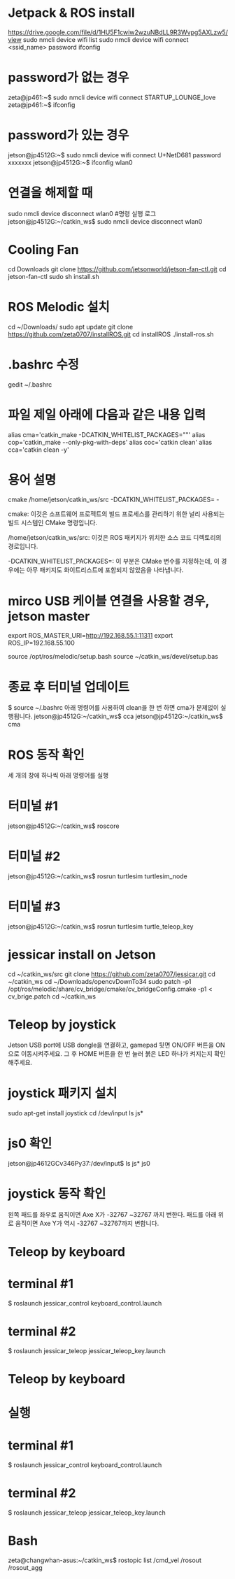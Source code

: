 # Jetpack & ROS install
https://drive.google.com/file/d/1HU5F1cwiw2wzuNBdLL9R3Wvpg5AXLzw5/view
sudo nmcli device wifi list
sudo nmcli device wifi connect <ssid_name> password <password>
ifconfig
# password가 없는 경우
zeta@jp461:~$ sudo nmcli device wifi connect STARTUP_LOUNGE_love
zeta@jp461:~$ ifconfig
# password가 있는 경우
jetson@jp4512G:~$ sudo nmcli device wifi connect U+NetD681 password xxxxxxx
jetson@jp4512G:~$ ifconfig wlan0
# 연결을 해제할 때
sudo nmcli device disconnect wlan0
#명령 실행 로그
jetson@jp4512G:~/catkin_ws$ sudo nmcli device disconnect wlan0
# Cooling Fan
cd Downloads
git clone https://github.com/jetsonworld/jetson-fan-ctl.git
cd jetson-fan-ctl
sudo sh install.sh
# ROS Melodic 설치
cd ~/Downloads/
sudo apt update
git clone https://github.com/zeta0707/installROS.git
cd installROS
./install-ros.sh
# .bashrc 수정
gedit ~/.bashrc 
# 파일 제일 아래에 다음과 같은 내용 입력
alias cma='catkin_make -DCATKIN_WHITELIST_PACKAGES=""'
alias cop='catkin_make --only-pkg-with-deps'
alias coc='catkin clean'
alias cca='catkin clean -y'
# 용어 설명
cmake /home/jetson/catkin_ws/src -DCATKIN_WHITELIST_PACKAGES= -

cmake: 이것은 소프트웨어 프로젝트의 빌드 프로세스를 관리하기 위한 널리 사용되는 빌드 시스템인 CMake 명령입니다.

/home/jetson/catkin_ws/src: 이것은 ROS 패키지가 위치한 소스 코드 디렉토리의 경로입니다.

-DCATKIN_WHITELIST_PACKAGES=: 이 부분은 CMake 변수를 지정하는데, 이 경우에는 아무 패키지도 화이트리스트에 포함되지 않았음을 나타냅니다.

# mirco USB 케이블 연결을 사용할 경우, jetson master
export ROS_MASTER_URI=http://192.168.55.1:11311
export ROS_IP=192.168.55.100

source /opt/ros/melodic/setup.bash
source ~/catkin_ws/devel/setup.bas
# 종료 후 터미널 업데이트
$ source ~/.bashrc
아래 명령어를 사용하여 clean을 한 번 하면 cma가 문제없이 실행됩니다.
jetson@jp4512G:~/catkin_ws$ cca
jetson@jp4512G:~/catkin_ws$ cma
# ROS 동작 확인
세 개의 창에 하나씩 아래 명령어를 실행
# 터미널 #1
jetson@jp4512G:~/catkin_ws$ roscore
# 터미널 #2
jetson@jp4512G:~/catkin_ws$ rosrun turtlesim turtlesim_node
# 터미널 #3
jetson@jp4512G:~/catkin_ws$ rosrun turtlesim turtle_teleop_key

# jessicar install on Jetson
cd ~/catkin_ws/src
git clone https://github.com/zeta0707/jessicar.git
cd ~/catkin_ws
cd ~/Downloads/opencvDownTo34
sudo patch -p1 /opt/ros/melodic/share/cv_bridge/cmake/cv_bridgeConfig.cmake -p1 < cv_brige.patch
cd ~/catkin_ws
# Teleop by joystick
Jetson USB port에 USB dongle을 연결하고, gamepad 뒷면 ON/OFF 버튼을 ON으로 이동시켜주세요. 그 후 HOME 버튼을 한 번 눌러 붉은 LED 하나가 켜지는지 확인해주세요. 
# joystick 패키지 설치
sudo apt-get install joystick
cd /dev/input
ls js*
# js0 확인
jetson@jp4612GCv346Py37:/dev/input$ ls js*
js0
# joystick 동작 확인
왼쪽 패드를 좌우로 움직이면 Axe X가 -32767 ~32767 까지 변한다. 패드를 아래 위로 움직이면 Axe Y가 역시 -32767 ~32767까지 변합니다.
# Teleop by keyboard
# terminal #1
$ roslaunch jessicar_control keyboard_control.launch
# terminal #2
$ roslaunch jessicar_teleop jessicar_teleop_key.launch
# Teleop by keyboard
# 실행
# terminal #1
$ roslaunch jessicar_control keyboard_control.launch
# terminal #2
$ roslaunch jessicar_teleop jessicar_teleop_key.launch
# Bash
zeta@changwhan-asus:~/catkin_ws$ rostopic list
/cmd_vel
/rosout
/rosout_agg
